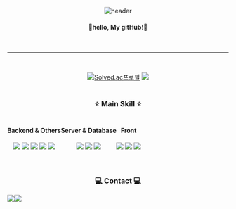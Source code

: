 

<div align="center">

  ![header](https://capsule-render.vercel.app/api?type=Rect&color=000000&text=WELCOME&fontColor=ffd400&animation=twinkling)
  #### 🫧hello, My gitHub!🫧
  <br>
  
-------
<br>

[![Solved.ac프로필](http://mazassumnida.wtf/api/v2/generate_badge?boj=wldbsskfk)](https://solved.ac/wldbsskfk)
<img src="https://github-readme-stats.vercel.app/api/top-langs/?username=JiyunJeong01&layout=compact"><br><br>



### ⭐ Main Skill ⭐
<div style="display:flex; flex-direction:row;">
  <div>
    <h4>Backend & Others</h4>
    <img src="https://img.shields.io/badge/python-3776AB?style=for-the-badge&logo=python&logoColor=white">
    <img src="https://img.shields.io/badge/javascript-F7DF1E?style=for-the-badge&logo=javascript&logoColor=black">
    <img src="https://img.shields.io/badge/node.js-5FA04E?style=for-the-badge&logo=nodedotjs&logoColor=white">
    <img src="https://img.shields.io/badge/express-000000?style=for-the-badge&logo=express&logoColor=white">
    <img src="https://img.shields.io/badge/ejs-B4CA65?style=for-the-badge&logo=ejs&logoColor=white">
  </div>
  <div>
    <h4>Server & Database</h4>
    <img src="https://img.shields.io/badge/linux-FCC624?style=for-the-badge&logo=linux&logoColor=black"> 
    <img src="https://img.shields.io/badge/mysql-4479A1?style=for-the-badge&logo=mysql&logoColor=white">
    <img src="https://img.shields.io/badge/firebase-FFCA28?style=for-the-badge&logo=firebase&logoColor=white">
  </div>
  <div>
    <h4>Front</h4>
    <img src="https://img.shields.io/badge/html5-E34F26?style=for-the-badge&logo=html5&logoColor=white"> 
    <img src="https://img.shields.io/badge/css-1572B6?style=for-the-badge&logo=css3&logoColor=white">
    <img src="https://img.shields.io/badge/bootstrap-7952B3?style=for-the-badge&logo=bootstrap&logoColor=white">
  </div>
</div><br><br>

### 💻 Contact 💻
<div style="display:flex; flex-direction:row;">
    <a href="https://www.notion.so/eggis/BLOG-ae275cd9d8104c21b2543db4fbce55bb">
        <img src="https://img.shields.io/badge/Notion-F3F3F3.svg?style=for-the-badge&logo=notion&logoColor=black">
    </a>
    <a href="mailto:stopyun0101@naver.com">
        <img src="https://img.shields.io/badge/Email-green?style=for-the-badge&logo=Naver&logoColor=white"> 
    </a>
</div><br>
    
